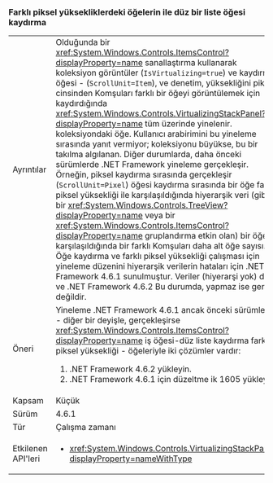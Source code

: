 ### <a name="item-scrolling-a-flat-list-with-items-of-different-pixel-height"></a>Farklı piksel yüksekliklerdeki öğelerin ile düz bir liste öğesi kaydırma

|   |   |
|---|---|
|Ayrıntılar|Olduğunda bir <xref:System.Windows.Controls.ItemsControl?displayProperty=name> sanallaştırma kullanarak koleksiyon görüntüler (<code>IsVirtualizing=true</code>) ve kaydırma öğesi - (<code>ScrollUnit=Item</code>), ve denetim, yüksekliğini piksel cinsinden Komşuları farklı bir öğeyi görüntülemek için kaydırdığında <xref:System.Windows.Controls.VirtualizingStackPanel?displayProperty=name> tüm üzerinde yinelenir. koleksiyondaki öğe. Kullanıcı arabirimini bu yineleme sırasında yanıt vermiyor; koleksiyonu büyükse, bu bir takılma algılanan. Diğer durumlarda, daha önceki sürümlerde .NET Framework yineleme gerçekleşir. Örneğin, piksel kaydırma sırasında gerçekleşir (<code>ScrollUnit=Pixel</code>) öğesi kaydırma sırasında bir öğe farklı piksel yüksekliği ile karşılaşıldığında hiyerarşik veri (gibi bir <xref:System.Windows.Controls.TreeView?displayProperty=name> veya bir <xref:System.Windows.Controls.ItemsControl?displayProperty=name> gruplandırma etkin olan) bir öğe ile karşılaşıldığında bir farklı Komşuları daha alt öğe sayısı. Öğe kaydırma ve farklı piksel yüksekliği çalışması için yineleme düzenini hiyerarşik verilerin hataları için .NET Framework 4.6.1 sunulmuştur.  Veriler (hiyerarşi yok) düz ve .NET Framework 4.6.2 Bu durumda, yapmaz ise gerekli değildir.|
|Öneri|Yineleme .NET Framework 4.6.1 ancak önceki sürümlerde - diğer bir deyişle, gerçekleşirse <xref:System.Windows.Controls.ItemsControl?displayProperty=name> iş öğesi-düz liste kaydırma farklı piksel yüksekliği - öğeleriyle iki çözümler vardır:<ol><li>.NET Framework 4.6.2 yükleyin.</li><li>.NET Framework 4.6.1 için düzeltme ik 1605 yükleyin.</li></ol>|
|Kapsam|Küçük|
|Sürüm|4.6.1|
|Tür|Çalışma zamanı|
|Etkilenen API'leri|<ul><li><xref:System.Windows.Controls.VirtualizingStackPanel?displayProperty=nameWithType></li></ul>|

